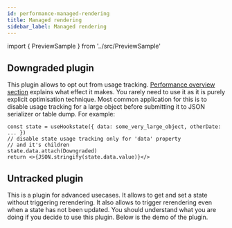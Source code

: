 ```yaml
---
id: performance-managed-rendering
title: Managed rendering
sidebar_label: Managed rendering
---
```


import { PreviewSample } from '../src/PreviewSample'

## Downgraded plugin

This plugin allows to opt out from usage tracking. [Performance overview section](./performance-intro) explains what effect it makes. You rarely need to use it as it is purely explicit optimisation technique. Most common application for this is to disable usage tracking for a large object before submitting it to JSON serializer or table dump. For example:

```tsx
const state = useHookstate({ data: some_very_large_object, otherDate: ... })
// disable state usage tracking only for 'data' property
// and it's children
state.data.attach(Downgraded)
return <>{JSON.stringify(state.data.value)}</>
```

## Untracked plugin

This is a plugin for advanced usecases. It allows to get and set a state without triggering rerendering. It also allows to trigger rerendering even when a state has not been updated. You should understand what you are doing if you decide to use this plugin. Below is the demo of the plugin.

<PreviewSample example="plugin-untracked" />

